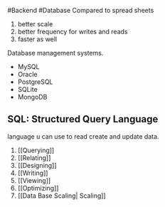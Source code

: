 #Backend #Database
Compared to spread sheets
1. better scale
2. better frequency for writes and reads
3. faster as well


Database management systems.
- MySQL
- Oracle
- PostgreSQL
- SQLite
- MongoDB


## SQL: Structured Query Language
language u can use to read create and update data. 
1. [[Querying]]
2. [[Relating]]
3. [[Designing]]
4. [[Writing]]
5. [[Viewing]]
6. [[Optimizing]]
7. [[Data Base Scaling| Scaling]]